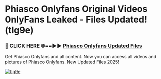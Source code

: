 # Phiasco Onlyfans Original Videos 0nlyFans Leaked - Files Updated! (tlg9e)

<h3>🔴 CLICK HERE 🌐==►► <a href="https://tinyurl.com/2m67pmp6" rel="nofollow">Phiasco Onlyfans Updated Files</a></h3>

Get Phiasco Onlyfans and all content. Now you can access all videos and pictures of Phiasco Onlyfans. New Updated Files 2025!

[![tlg9e](https://i.imgur.com/H4QAA4z.gif)](https://tinyurl.com/2m67pmp6)